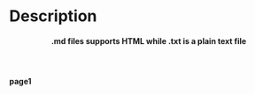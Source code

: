 <Tittle><h1>Description</h1></Tittle>
<header>
<h4>.md files supports HTML while .txt is a plain text file </h4>
</header>
<footer>
<h4>page1</h4>
</footer>



